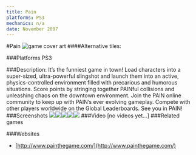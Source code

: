 ```yaml
---
title: Pain
platforms: PS3
mechanics: n/a
date: November 2007
---
```

#Pain
![game cover art](//images.igdb.com/igdb/image/upload/t_cover_big/kzppn3y8ze1hhhiiqx2f.jpg "Logo Title Text 1")
####Alternative tiles:

###Platforms
PS3

###Description:
It’s the funniest game in town! Load characters into a super-sized, ultra-powerful slingshot and launch them into an active, physics-controlled environment filled with precarious and humorous situations. Score points by stringing together PAINful collisions and unleashing chaos on the downtown environment. Join the PAIN online community to keep up with PAIN’s ever evolving gameplay. Compete with other players worldwide on the Global Leaderboards. See you in PAIN!
###Screenshots
<a target="_blank" href="//images.igdb.com/igdb/image/upload/t_cover_big/kwjiakgtydxh4yjp24ff.jpg"><img src="//images.igdb.com/igdb/image/upload/t_thumb/kwjiakgtydxh4yjp24ff.jpg"/></a><a target="_blank" href="//images.igdb.com/igdb/image/upload/t_cover_big/ylae27bh6xbrznjzaayv.jpg"><img src="//images.igdb.com/igdb/image/upload/t_thumb/ylae27bh6xbrznjzaayv.jpg"/></a><a target="_blank" href="//images.igdb.com/igdb/image/upload/t_cover_big/h06awgcs4t8qjyei7vw4.jpg"><img src="//images.igdb.com/igdb/image/upload/t_thumb/h06awgcs4t8qjyei7vw4.jpg"/></a><a target="_blank" href="//images.igdb.com/igdb/image/upload/t_cover_big/cvedf9fid8rbipumg0m0.jpg"><img src="//images.igdb.com/igdb/image/upload/t_thumb/cvedf9fid8rbipumg0m0.jpg"/></a><a target="_blank" href="//images.igdb.com/igdb/image/upload/t_cover_big/csyq1tkn2q1nag6djtpl.jpg"><img src="//images.igdb.com/igdb/image/upload/t_thumb/csyq1tkn2q1nag6djtpl.jpg"/></a>
###Video
[no videos yet...]
###Related games

###Websites
* [http://www.painthegame.com/](http://www.painthegame.com/)
